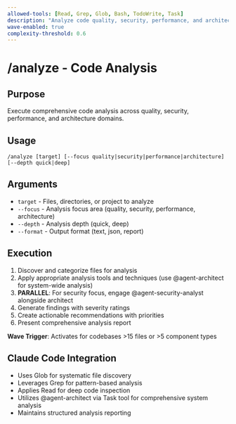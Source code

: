 ```yaml
---
allowed-tools: [Read, Grep, Glob, Bash, TodoWrite, Task]
description: "Analyze code quality, security, performance, and architecture"
wave-enabled: true
complexity-threshold: 0.6
---
```


# /analyze - Code Analysis

## Purpose
Execute comprehensive code analysis across quality, security, performance, and architecture domains.

## Usage
```
/analyze [target] [--focus quality|security|performance|architecture] [--depth quick|deep]
```

## Arguments
- `target` - Files, directories, or project to analyze
- `--focus` - Analysis focus area (quality, security, performance, architecture)
- `--depth` - Analysis depth (quick, deep)
- `--format` - Output format (text, json, report)

## Execution
1. Discover and categorize files for analysis
2. Apply appropriate analysis tools and techniques (use @agent-architect for system-wide analysis)
3. **PARALLEL**: For security focus, engage @agent-security-analyst alongside architect
4. Generate findings with severity ratings
5. Create actionable recommendations with priorities
6. Present comprehensive analysis report

**Wave Trigger**: Activates for codebases >15 files or >5 component types

## Claude Code Integration
- Uses Glob for systematic file discovery
- Leverages Grep for pattern-based analysis
- Applies Read for deep code inspection
- Utilizes @agent-architect via Task tool for comprehensive system analysis
- Maintains structured analysis reporting